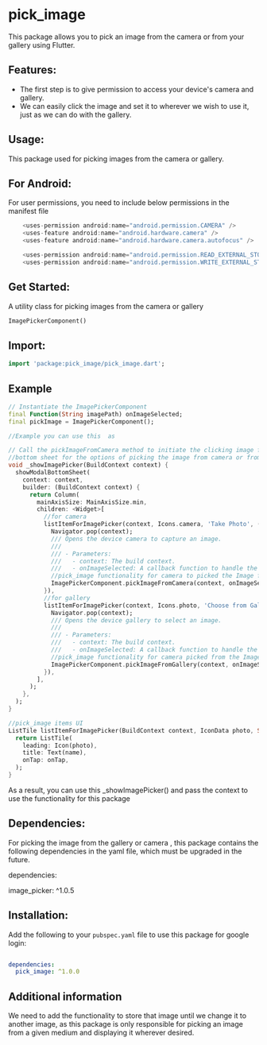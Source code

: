 # pick_image

This package allows you to pick an image from the camera or from your gallery using Flutter.

## Features:

- The first step is to give permission to access your device's camera and gallery.
- We can easily click the image and set it to wherever we wish to use it, just as we can do with the gallery.

## Usage:

This package used for picking images from the camera or gallery.
## For Android:
For user permissions, you need to include below permissions in the manifest file
```dart
    <uses-permission android:name="android.permission.CAMERA" />
    <uses-feature android:name="android.hardware.camera" />
    <uses-feature android:name="android.hardware.camera.autofocus" />

    <uses-permission android:name="android.permission.READ_EXTERNAL_STORAGE" />
    <uses-permission android:name="android.permission.WRITE_EXTERNAL_STORAGE" />
```

## Get Started:
A utility class for picking images from the camera or gallery

```dart
ImagePickerComponent()
```
## Import:
```dart
import 'package:pick_image/pick_image.dart';
```

## Example
```dart
// Instantiate the ImagePickerComponent
final Function(String imagePath) onImageSelected;
final pickImage = ImagePickerComponent();

//Example you can use this  as

// Call the pickImageFromCamera method to initiate the clicking image from camera
//bottom sheet for the options of picking the image from camera or from gallery
void _showImagePicker(BuildContext context) {
  showModalBottomSheet(
    context: context,
    builder: (BuildContext context) {
      return Column(
        mainAxisSize: MainAxisSize.min,
        children: <Widget>[
          //for camera
          listItemForImagePicker(context, Icons.camera, 'Take Photo', () {
            Navigator.pop(context);
            /// Opens the device camera to capture an image.
            ///
            /// - Parameters:
            ///   - context: The build context.
            ///   - onImageSelected: A callback function to handle the selected image path.
            //pick_image functionality for camera to picked the Image from the image picker directory
            ImagePickerComponent.pickImageFromCamera(context, onImageSelected);
          }),
          //for gallery
          listItemForImagePicker(context, Icons.photo, 'Choose from Gallery', () {
            Navigator.pop(context);
            /// Opens the device gallery to select an image.
            ///
            /// - Parameters:
            ///   - context: The build context.
            ///   - onImageSelected: A callback function to handle the selected image path.
            //pick_image functionality for camera picked from the Image picker package directory
            ImagePickerComponent.pickImageFromGallery(context, onImageSelected);
          }),
        ],
      );
    },
  );
}

//pick_image items UI
ListTile listItemForImagePicker(BuildContext context, IconData photo, String name, Function() onTap) {
  return ListTile(
    leading: Icon(photo),
    title: Text(name),
    onTap: onTap,
  );
}
```
As a result, you can use this _showImagePicker() and pass the context to use the functionality for this package

## Dependencies:

For picking the image from the gallery or camera , this package contains the following dependencies in the yaml file, which must be upgraded in the future.

dependencies:

image_picker: ^1.0.5

## Installation:

Add the following to your `pubspec.yaml` file to use this package for google login:

```yaml

dependencies:
  pick_image: ^1.0.0
```

## Additional information

We need to add the functionality to store that image until we change it to another image, 
as this package is only responsible for picking an image from a given medium and displaying it wherever desired.
